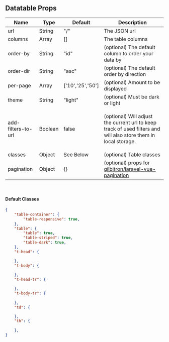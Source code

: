 ## Datatable Props
| Name | Type | Default | Description  
| --- | --- | --- | --- |
| url | String | "/" | The JSON url |
| columns | Array | [] | The table columns |
| order-by | String | "id" | (optional) The default column to order your data by |
| order-dir | String | "asc" | (optional) The default order by direction |
| per-page | Array | ['10','25','50'] | (optional) Amount to be displayed |
| theme | String | "light" | (optional) Must be dark or light |
| add-filters-to-url | Boolean | false | <p class="wrap-text"> (optional) Will adjust the current url to keep track of used filters and will also store them in local storage. </p> |
| classes | Object | See Below | (optional) Table classes |
| pagination | Object | {}  | (optional) props for [gilbitron/laravel-vue-pagination](https://github.com/gilbitron/laravel-vue-pagination#props) |

<br>

#### Default Classes
```json
{
    "table-container": {
        "table-responsive": true,
    },
    "table": {
        "table": true,
        "table-striped": true,
        "table-dark": true,
    },
    "t-head": {

    },
    "t-body": {
        
    },
    "t-head-tr": {

    },
    "t-body-tr": {
        
    },
    "td": {

    },
    "th": {
        
    },
}
```
